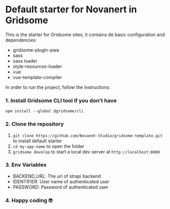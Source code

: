 # Default starter for Novanert in Gridsome

This is the starter for Gridsome sites, it contains de basic configuration and dependencies:

- gridsome-plugin-pwa
- sass
- sass loader
- style-resources-loader
- vue
- vue-template-compiler

In order to run the project, follow the instructions:

### 1. Install Gridsome CLI tool if you don't have

`npm install --global @gridsome/cli`

### 2. Clone the repository

1. `git clone https://github.com/Novanet-Studio/gridsome-template.git` to install default starter
2. `cd my-app-name` to open the folder
3. `gridsome develop` to start a local dev server at `http://localhost:8080`


### 3. Env Variables

- BACKEND_URL: The url of strapi backend
- IDENTIFIER: User name of authenticated user
- PASSWORD: Password of authenticated user

### 4. Happy coding 🤓